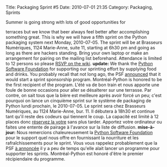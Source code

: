 Title: Packaging Sprint #5
Date: 2010-07-01 21:35
Category: Packaging, Sprints

<!--:en-->Summer is going strong with lots of good opportunities for
terraces but we know that beer always feel better after accomplishing
something great. This is why we will have a fifth sprint on the Python
packaging system next Monday, 2010-07-05. The sprint will be at
Brasseurs Numériques, 1124 Marie-Anne, suite 11, starting at 6h30 pm and
going as long as there are hackers standing. Bring your own laptop or
make an arrangement for pairing on the mailing list beforehand.
Attendance is limited to 12 persons so please [RSVP on the wiki][].
**update:** We thank the [Python Software Foundation][] for supporting
our sprinting effort by supplying food and drinks. You probably recall
that not long ago, the PSF [announced][] that it would start a sprint
sponsorship program. Montréal-Python is honored to be the first
recipient of the program.<!--:--><!--:fr--> L'été va de bon train et
nous apporte une foule de bonne occasions pour aller se désalterer sur
une terrasse. Par contre, on sait tous que la bière est meilleure après
avoir forcé un peu; c'est pourquoi on lance un cinquième sprint sur le
système de packaging de Python lundi prochain, le 2010-07-05. Le sprint
sera chez Brasseurs Numériques, au 1124 Marie-Anne, bur. 11. Il débutera
à 18h30 et continue tant qu'il reste des codeurs qui tiennent le coup.
La capacité est limité à 12 places donc [réservez la votre][RSVP on the
wiki] sans plus tarder. Apportez votre ordinateur ou faites une entente
de pairage à l'avance sur la liste de diffusion. **mise-à-jour:** Nous
remercions chaleureusement la [Python Software Foundation][] pour le
support quel nous offre en fournissant la nourriture et les
rafraîchissements pour le sprint. Vous vous rappelez probablement que la
PSF [à annoncée][announced] il y a peu de temps qu'elle alait lancer un
programme pour supporter les sprints. Montréal-Python est honoré d'être
le premier récipiendaire du programme.<!--:-->

  [RSVP on the wiki]: http://wiki.montrealpython.org/index.php/Packaging_no.5
  [Python Software Foundation]: http://www.python.org/psf/
  [announced]: http://pyfound.blogspot.com/2010/06/psf-sponsored-sprints.html
